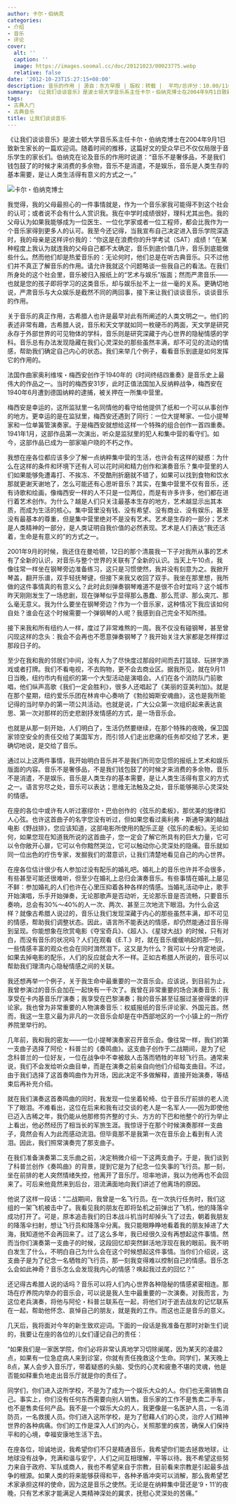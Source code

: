 ```yaml
---
author: 卡尔・伯纳克
categories:
- 介绍
- 音乐
- 评论
cover:
  alt: ''
  caption: ''
  image: https://images.soomal.cc/doc/20121023/00023775.webp
  relative: false
date: '2012-10-23T15:27:15+08:00'
description: 音乐的作用 | 源自：东方早报 | 版权：转载 |  平均/总评分：10.00/110
summary: 《让我们谈谈音乐》是波士顿大学音乐系主任卡尔・伯纳克博士在2004年9月1日致新生家长的一篇欢迎词。随着时间的推移，这篇好文的受众早已不仅仅局限于音乐学生的家长们。伯纳克在论及音乐的作用时说道：“音乐不是奢侈品，不是我们钱包鼓了的时候才来消费的多余物，音乐不是消遣，不是娱乐，音乐是人类生存的基本需要，是让人类生活得有意义的方式之一。”
tags:
- 古典入门
- 古典音乐
title: 让我们谈谈音乐
---
```


《让我们谈谈音乐》是波士顿大学音乐系主任卡尔・伯纳克博士在2004年9月1日致新生家长的一篇欢迎词。随着时间的推移，这篇好文的受众早已不仅仅局限于音乐学生的家长们。伯纳克在论及音乐的作用时说道：“音乐不是奢侈品，不是我们钱包鼓了的时候才来消费的多余物，音乐不是消遣，不是娱乐，音乐是人类生存的基本需要，是让人类生活得有意义的方式之一。”



![卡尔・伯纳克博士](https://images.soomal.cc/doc/20121023/00023775.webp)





我觉得，我的父母最担心的一件事情就是，作为一个音乐家我可能得不到这个社会的认可；或者说不会有什么人赏识我。我在中学时成绩很好，理科尤其出色。我的父母认为如果我能够成为一位医生、一位化学家或者一位工程师，都会比我作为一个音乐家得到更多人的认可。我至今还记得，当我宣布自己决定进入音乐学院深造时，我的母亲是这样评价我的：“你这是在浪费你的升学考试（SAT）成绩！”在某种程度上我认为就连我的父母自己都不太确定，音乐到底价值几许，音乐到底能做些什么。然而他们却是热爱音乐的：无论何时，他们总是在听古典音乐。只不过他们并不真正了解音乐的作用。请允许我就这个问题略谈一些我自己的看法。在我们所身处的这个社会里，音乐被归入报纸上的“艺术与娱乐”版面；然而严肃音乐――也就是您的孩子即将学习的这类音乐，却与娱乐扯不上一丝一毫的关系。更确切地说，严肃音乐与大众娱乐是截然不同的两回事，接下来让我们谈谈音乐，谈谈音乐的作用。

关于音乐的真正作用，古希腊人也许是最早对此有所阐述的人类文明之一。他们的表述非常有趣，古希腊人说，音乐和天文学就如同一枚硬币的两面，天文学是研究永存于外部世界的可见物体的学科，音乐则是研究深藏于内心世界的隐秘情感的学科。音乐总有办法发现隐藏在我们心灵深处的那些虽然丰满，却不可见的流动的情感，帮助我们确定自己内心的状态。我们来举几个例子，看看音乐到底是如何发挥它的作用的。

法国作曲家奥利维埃・梅西安创作于1940年的《时间终结四重奏》是音乐史上最伟大的作品之一。当时的梅西安31岁，此时正值法国加入反纳粹战争，梅西安在1940年6月遭到德国纳粹的逮捕，被关押在一所集中营里。

梅西安是幸运的，这所监狱里一名同情他的看守给他提供了纸和一个可以从事创作的地方。更幸运的是在监狱里，梅西安还遇到了同行：一位大提琴家、一位小提琴家和一位单簧管演奏家。于是梅西安就想给这样一个特殊的组合创作一首四重奏。1941年1月，这部作品第一次演出，听众是监狱里的犯人和集中营的看守们。如今，这部作品已成为一部家喻户晓的不朽之作。

我想在座各位都应该多少了解一点纳粹集中营的生活，也许会有这样的疑惑：为什么在这样的条件和环境下还有人可以花时间和精力创作和演奏音乐？集中营里的人们如果能够免遭毒打、不挨冻、不受酷刑折磨就不错了，如果可以找到食物和饮水那就更谢天谢地了，怎么可能还有心思听音乐？其实，在集中营里不仅有音乐，还有诗歌和绘画，像梅西安一样的人不只是一位两位，而是有许多许多，他们都在进行着艺术创作。为什么？越是人们只关注最基本生存的地方，艺术越显示出其本质，而成为生活的核心。集中营里没有钱、没有希望、没有商业、没有娱乐，甚至没有最基本的尊重，但是集中营里绝对不是没有艺术。艺术是生存的一部分；艺术是人类精神的一部分，是人类证明自我价值的必然表现。艺术是人们表达“我还活着，生命是有意义的”的方式之一。

2001年9月的时候，我还住在曼哈顿，12日的那个清晨我一下子对我所从事的艺术有了全新的认识，对音乐与整个世界的关联有了全新的认识。当天上午10点，我像往常一样坐在钢琴旁边准备练习，这只是习惯使然，我并没有刻意为之。我掀开琴盖，翻开乐谱，双手轻抚琴键，但接下来我又收回了双手。我坐在那里想，我所做的这件事情真的有意义么？此时此刻弹奏钢琴难道不是很不合时宜吗？这个城市昨天刚刚发生了一场悲剧，现在弹琴似乎显得那么愚蠢、那么荒谬、那么突兀、那么毫无意义。我为什么要坐在钢琴旁边？作为一个音乐家，这种情况下我应该如何自处？谁会在这个时候需要一个弹钢琴的人呢？我感到自己完全不知所措。

接下来我和所有纽约人一样，度过了非常难熬的一周。我不仅没有碰钢琴，甚至曾闪现这样的念头：我会不会再也不愿意弹奏钢琴了？我开始关注大家都是怎样撑过那段日子的。

至少在我和我的邻居们中间，没有人为了尽快度过那段时间而去打篮球、玩拼字游戏或者打牌。我们不看电视，不去购物，更不会去商业区。据我所见，就在9月11日当晚，纽约市内有组织的第一个大型活动是演唱会。人们在各个消防队门前歌唱，他们纵声高歌《我们一定会胜利》，很多人还唱起了《美丽的亚美利加》。就是在那个星期，纽约爱乐乐团在林肯中心奏响了《勃拉姆斯安魂曲》，这也是我所能记得的当时举办的第一项公共活动。也就是说，广大公众第一次组织起来表达哀思、第一次对那样的历史悲剧抒发情感的方式，是一场音乐会。

也就是从那一刻开始，人们明白了，生活仍然要继续，在那个特殊的夜晚，保卫国家领空安全的责任交给了美国军方，而引领人们走出悲痛的任务却交给了艺术，更确切地说，是交给了音乐。

通过以上这两件事情，我开始明白音乐并不是我们所司空见惯的报纸上艺术和娱乐版面的内容。音乐不是奢侈品，不是我们钱包鼓了的时候才来消费的多余物，音乐不是消遣，不是娱乐，音乐是人类生存的基本需要，是让人类生活得有意义的方式之一。语言穷尽之处，音乐可以表达；思维无法触及之处，音乐能够揭示心灵深处的情感。

在座的各位中或许有人听过塞缪尔・巴伯创作的《弦乐的柔板》，那优美的旋律扣人心弦。也许这首曲子的名字您没有听过，但如果您看过奥利弗・斯通导演的越战电影《野战排》，您应该知道，这部电影所使用的配乐正是《弦乐的柔板》。无论如何，如果您现在知道我所说的这首曲子，您一定会了解它所具有的巨大力量，它可以令你敞开心扉，它可以令你黯然哭泣，它可以触动你心灵深处的隐痛。音乐就如同一位出色的疗伤专家，发掘我们的潜意识，让我们清楚地看见自己的内心世界。

在座各位估计很少有人参加过没有配乐的婚礼吧。婚礼上的音乐也许并不会很多，有些甚至可能还很难听，但至少在婚礼上总归会演奏音乐。有些事情在婚礼上屡见不鲜：参加婚礼的人们也许在心里压抑着各种各样的情感。当婚礼活动中止，歌手开始演唱，乐手开始弹奏，无论那歌声是否动听，无论那乐音是否流畅，只要音乐奏响，总会有30%～40%的人一次、两次、甚至三次地流下眼泪。为什么会这样？就像古希腊人说过的，音乐让我们发现深藏于内心的那些虽然丰满，却不可见的情感，帮助我们调整状态。因此，语言所不能表达的情感，却仍然能通过音乐得到呈现。你能想象在欣赏电影《夺宝奇兵》、《超人》、《星球大战》的时候，只有对白，而没有音乐的状况吗？人们在观看《E.T.》时，就在音乐缓缓响起的那一刻，一些情感丰富的观众也会在同时潸然泪下。这又是为什么？我可以十分肯定地说，如果去掉电影的配乐，人们的反应就会大不一样。正如古希腊人所说的，音乐可以帮助我们理清内心隐秘情感之间的关联。

我还想再举一个例子，关于我生命中最重要的一次音乐会。应该说，到目前为止，我曾参演过的音乐会加在一起快有一千次了。我曾在非常重要的场合演奏音乐：我享受在卡内基音乐厅演奏；我享受在巴黎演奏；我的音乐甚至征服过圣彼得堡的评论家。我也曾为非常重要的人物演奏音乐：权威报纸的音乐评论家、外国元首。然而，我这一生意义最为非凡的一次音乐会却是在中西部地区的一个小镇上的一所疗养院里举行的。

几年前，我和我的密友――一位小提琴演奏家召开音乐会。像往常一样，我们的第一支曲子选择了阿伦・科普兰的《奏鸣曲》。这支曲子创作于二战期间，是为了纪念科普兰的一位好友，一位在战争中不幸被敌人击落而牺牲的年轻飞行员。通常来说，我们不会发给听众曲目单，而是在演奏之前亲自向他们介绍每支曲目。不过，由于我们选择了这首奏鸣曲作为开场，因此决定不多做解释，直接开始演奏，等结束后再补充介绍。

就在我们演奏这首奏鸣曲的同时，我发现一位坐着轮椅、位于音乐厅前排的老人流下了眼泪。不难看出，这位在后来和我有过交谈的老人是一名军人――因为即使他已迈入古稀之年，我仍能从他那修剪齐整的寸头、方方的下巴和他整个的行为举止上看出，他必然经历了相当长的军旅生涯。我惊讶于在那个时候演奏那样一支曲子，竟然会有人为此而感动流泪。但毕竟那不是我第一次在音乐会上看到有人流泪。因此，我们照常演奏完了那支曲子。

在我们准备演奏第二支乐曲之前，决定稍微介绍一下这两支曲子。于是，我们谈到了科普兰创作《奏鸣曲》的背景，提到它是为了纪念一位失事的飞行员。那一刻，坐在前排的老人突然情绪失控，他离开了音乐厅。坦率地讲，我以为他再也不会回来了。可后来他竟然来到后台，泪流满面地向我们讲述了他离场的原因。

他说了这样一段话：“二战期间，我曾是一名飞行员。在一次执行任务时，我们这组的一架飞机被击中了。我看见我的朋友在即将坠机之前弹出了飞机，他的降落伞成功打开了。可是，原本追击我们的日本战斗机当时却掉头飞了过去，朝着我朋友的降落伞扫射，想让飞行员和降落伞分离。我只能眼睁睁地看着我的朋友掉进了大海，我知道他不会再回来了。过了这么多年，我已经很久没有再想起这件事情。然而当你们演奏第一支曲子的时候，这段回忆却突然鲜活地浮现在我的眼前。我不明白发生了什么，不明白自己为什么会在这个时候想起这件事情。当你们介绍说，这支曲子是为了纪念一名牺牲的飞行员，那一刻我变得难以控制自己的情感。音乐怎么会如此神奇？音乐怎么会发现我内心的情感？唤起我过去的回忆？”

还记得古希腊人说的话吗？音乐可以将人们内心世界各种隐秘的情感紧密相连。那场在疗养院内举办的音乐会，可以说是我人生中最重要的一次演奏。对我而言，为这位老兵演奏，将他与阿伦・科普兰联系在一起，将他们对于逝去战友的记忆联系在一起，帮助他怀念、哀悼自己的朋友，就是我的工作。而这也正是音乐的意义。

几天后，我将面对今年的新生致欢迎词。下面的一段话是我准备在那时对新生们说的，我要让在座的各位的儿女们谨记自己的责任：

“如果我们是一家医学院，你们必将非常认真地学习切除阑尾，因为某天的凌晨2点，如果有一位急症病人来到诊室，你就有责任挽救这个生命。同学们，某天晚上8点，某人会步入音乐厅，带着疑惑的头脑、受伤的心灵和疲惫不堪的灵魂，他是否能如释重负地走出音乐厅就是你的责任了。

同学们，你们进入这所学校，不是为了成为一个娱乐大众的人。你们也无需销售自己。事实上，你们没有任何东西需要向别人销售。音乐家的工作不是售卖二手车，也不是售卖任何产品。我不是一个娱乐大众的人，我更像是一名医护人员，一名消防员，一名救援人员。你们进入这所学校，是为了慰藉人们的心灵，治疗人们精神世界的各种病痛。你们的工作是深入人们的内心，关照那里的疾苦，确保人们保持平和的心境，幸福安康地生活下去。

在座各位，坦诚地说，我希望你们不只是精通音乐，我希望你们能去拯救地球，让地球没有战争，充满和谐与安宁，人们之间互相理解，平等以待。我不希望这些努力来自于政府、军队或商人，我也不希望来自于宗教，目前看来宗教是引起最多战争的根源。如果人类的将来能够获得和平，各种矛盾冲突可以消解，那么我希望艺术家承担这样的使命，因为这是音乐之使然。无论是在纳粹集中营还是‘9・11’的夜晚，只有艺术家才能满足人类精神深处的冀求，抚慰心灵深处的苦痛。”